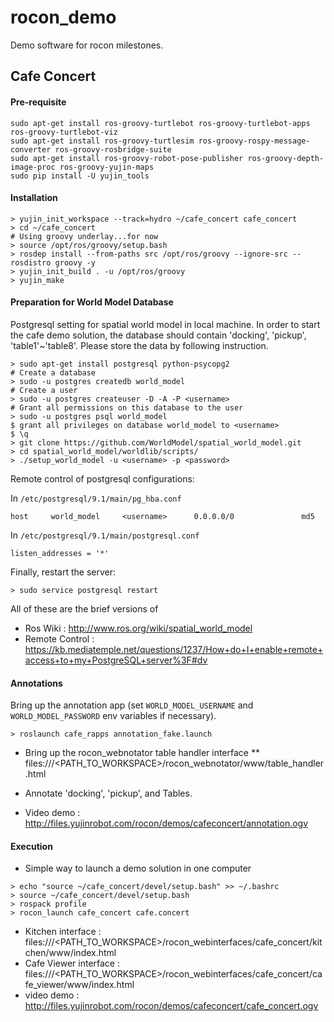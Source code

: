 rocon_demo
==========

Demo software for rocon milestones.

## Cafe Concert ##


#### Pre-requisite

```
sudo apt-get install ros-groovy-turtlebot ros-groovy-turtlebot-apps ros-groovy-turtlebot-viz
sudo apt-get install ros-groovy-turtlesim ros-groovy-rospy-message-converter ros-groovy-rosbridge-suite
sudo apt-get install ros-groovy-robot-pose-publisher ros-groovy-depth-image-proc ros-groovy-yujin-maps
sudo pip install -U yujin_tools
```

#### Installation ####

```
> yujin_init_workspace --track=hydro ~/cafe_concert cafe_concert
> cd ~/cafe_concert
# Using groovy underlay...for now
> source /opt/ros/groovy/setup.bash
> rosdep install --from-paths src /opt/ros/groovy --ignore-src --rosdistro groovy -y
> yujin_init_build . -u /opt/ros/groovy
> yujin_make
```

#### Preparation for World Model Database ####

Postgresql setting for spatial world model in local machine. In order to start the cafe demo solution,
the database should contain 'docking', 'pickup', 'table1'~'table8'. Please store the data by following instruction.

```
> sudo apt-get install postgresql python-psycopg2
# Create a database
> sudo -u postgres createdb world_model
# Create a user
> sudo -u postgres createuser -D -A -P <username>
# Grant all permissions on this database to the user
> sudo -u postgres psql world_model
$ grant all privileges on database world_model to <username>
$ \q
> git clone https://github.com/WorldModel/spatial_world_model.git
> cd spatial_world_model/worldlib/scripts/
> ./setup_world_model -u <username> -p <password>
```

Remote control of postgresql configurations:

In `/etc/postgresql/9.1/main/pg_hba.conf`

```
host     world_model     <username>      0.0.0.0/0               md5
```

In `/etc/postgresql/9.1/main/postgresql.conf`

```
listen_addresses = '*'
```

Finally, restart the server:

```
> sudo service postgresql restart
```

All of these are the brief versions of

 * Ros Wiki : http://www.ros.org/wiki/spatial_world_model
 * Remote Control : https://kb.mediatemple.net/questions/1237/How+do+I+enable+remote+access+to+my+PostgreSQL+server%3F#dv

#### Annotations

Bring up the annotation app (set `WORLD_MODEL_USERNAME` and `WORLD_MODEL_PASSWORD` env variables if necessary).

```
> roslaunch cafe_rapps annotation_fake.launch
```

* Bring up the rocon_webnotator table handler interface
** files:///\<PATH_TO_WORKSPACE\>/rocon_webnotator/www/table_handler.html

* Annotate 'docking', 'pickup', and Tables.
* Video demo : http://files.yujinrobot.com/rocon/demos/cafeconcert/annotation.ogv


#### Execution ####

* Simple way to launch a demo solution in one computer

```
> echo "source ~/cafe_concert/devel/setup.bash" >> ~/.bashrc
> source ~/cafe_concert/devel/setup.bash
> rospack profile
> rocon_launch cafe_concert cafe.concert
```

* Kitchen interface : files:///\<PATH_TO_WORKSPACE\>/rocon_webinterfaces/cafe_concert/kitchen/www/index.html
* Cafe Viewer interface : files:///\<PATH_TO_WORKSPACE\>/rocon_webinterfaces/cafe_concert/cafe_viewer/www/index.html
* video demo : http://files.yujinrobot.com/rocon/demos/cafeconcert/cafe_concert.ogv
